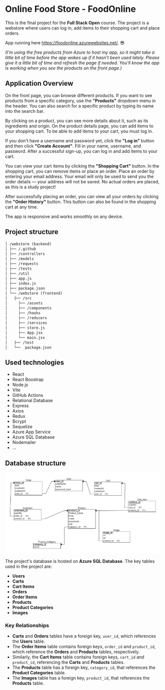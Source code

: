 # Online Food Store - FoodOnline
This is the final project for the **Full Stack Open** course. The project is a webstore where users can log in, add items to their shopping cart and place orders.

App running here https://foodonline.azurewebsites.net/.
😎 

*(I'm using the free products from Azure to host my app, so it might take a little bit of time before the app wakes up if it hasn't been used lately. Please give it a little bit of time and refresh the page if needed. You'll know the app is working when you see the products on the front page.)*


## Application Overview
On the front page, you can browse different products. If you want to see products from a specific category, use the **"Products"** dropdown menu in the header. You can also search for a specific product by typing its name into the search bar.

By clicking on a product, you can see more details about it, such as its ingredients and origin. On the product details page, you can add items to your shopping cart. To be able to add items to your cart, you must log in.

If you don't have a username and password yet, click the **"Log in"** button and then click **"Create Account"**. Fill in your name, username, and password. After a successful sign-up, you can log in and add items to your cart.

You can view your cart items by clicking the **"Shopping Cart"** button. In the shopping cart, you can remove items or place an order. Place an order by entering your email address. Your email will only be used to send you the order details — your address will not be saved. No actual orders are placed, as this is a study project!

After successfully placing an order, you can view all your orders by clicking the **"Order History"** button. This button can also be found in the shopping cart at any time.

The app is responsive and works smoothly on any device.
## Project structure

```
│ /webstore (backend)
│ ├── /.github
│ ├── /controllers
│ ├── /models 
│ ├── /requests 
│ ├── /tests 
│ ├── /util 
│ ├── app.js 
│ ├── index.js 
│ ├── package.json
│ └── /webstore (frontend)
│   ├── /src
│     ├── /assets 
│     ├── /components 
│     ├── /hooks 
│     ├── /reducers
│     ├── /services
│     ├── store.js
│     ├── App.jsx
│     └── main.jsx 
│   ├── /test
│   └──  package.json
```

## Used technologies
- React
- React Boostrap
- Node.js
- Vite
- GitHub Actions
- Relational Database
- Express
- Axios
- Redux
- Bcrypt
- Sequelize
- Azure App Service
- Azure SQL Database
- Nodemailer
- ...

## Database structure
![alt text](https://github.com/eveliih/webstore/blob/main/database-structure.png)

The project's database is hosted on **Azure SQL Database**. The key tables used in the project are:

- **Users**
- **Carts**
- **Cart Items**
- **Orders**
- **Order Items**
- **Products**
- **Product Categories**
- **Images**

### Key Relationships

- **Carts** and **Orders** tables have a foreign key, `user_id`, which references the **Users** table.
- The **Order Items** table contains foreign keys, `order_id` and `product_id`, which reference the **Orders** and **Products** tables, respectively.
- Similarly, the **Cart Items** table contains foreign keys, `cart_id` and `product_id`, referencing the **Carts** and **Products** tables.
- The **Products** table has a foreign key, `category_id`, that references the **Product Categories** table.
- The **Images** table has a foreign key, `product_id`, that references the **Products** table.
